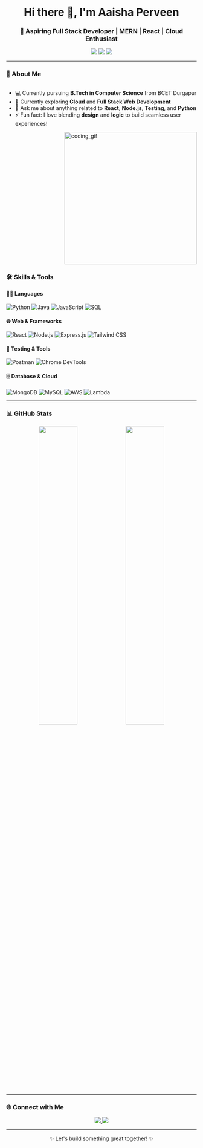 <h1 align="center">Hi there 👋, I'm Aaisha Perveen</h1>
<h3 align="center">🚀 Aspiring Full Stack Developer | MERN | React | Cloud Enthusiast</h3>

<p align="center">
  <a href="mailto:aaishaperveenkvs@gmail.com"><img src="https://img.shields.io/badge/Gmail-aaishaperveenkvs%40gmail.com-red?style=for-the-badge&logo=gmail&logoColor=white" /></a>
  <a href="https://www.linkedin.com/in/aaisha-perveen/"><img src="https://img.shields.io/badge/LinkedIn-Aaisha%20Perveen-blue?style=for-the-badge&logo=linkedin" /></a>
  <a href="https://github.com/aaisha26"><img src="https://img.shields.io/badge/GitHub-aaisha26-black?style=for-the-badge&logo=github" /></a>
</p>

---

### 🧠 About Me

<div align="left" style="display: flex; flex-wrap: wrap;">
  <div style="flex: 1; min-width: 300px;">

  - 💻 Currently pursuing **B.Tech in Computer Science** from BCET Durgapur  
  - 🌱 Currently exploring **Cloud** and **Full Stack Web Development**  
  - 💬 Ask me about anything related to **React**, **Node.js**, **Testing**, and **Python**  
  - ⚡ Fun fact: I love blending **design** and **logic** to build seamless user experiences!

  
  <img align="right" alt="coding_gif" width="350" src="https://cdn.dribbble.com/users/4055494/screenshots/15215756/media/d2b66c4ca0192aa26d103448b3d1518b.gif"></div>
</div>



### 🛠️ Skills & Tools

#### 👩‍💻 Languages  
![Python](https://img.shields.io/badge/-Python-3776AB?style=for-the-badge&logo=python&logoColor=white)
![Java](https://img.shields.io/badge/-Java-007396?style=for-the-badge&logo=java&logoColor=white)
![JavaScript](https://img.shields.io/badge/-JavaScript-F7DF1E?style=for-the-badge&logo=javascript&logoColor=black)
![SQL](https://img.shields.io/badge/-SQL-4479A1?style=for-the-badge&logo=mysql&logoColor=white)

#### 🌐 Web & Frameworks  
![React](https://img.shields.io/badge/-React-61DAFB?style=for-the-badge&logo=react&logoColor=black)
![Node.js](https://img.shields.io/badge/-Node.js-339933?style=for-the-badge&logo=nodedotjs&logoColor=white)
![Express.js](https://img.shields.io/badge/-Express.js-000000?style=for-the-badge&logo=express&logoColor=white)
![Tailwind CSS](https://img.shields.io/badge/-Tailwind%20CSS-38B2AC?style=for-the-badge&logo=tailwind-css&logoColor=white)

#### 🧪 Testing & Tools  
![Postman](https://img.shields.io/badge/-Postman-FF6C37?style=for-the-badge&logo=postman&logoColor=white)
![Chrome DevTools](https://img.shields.io/badge/-Chrome%20DevTools-4285F4?style=for-the-badge&logo=googlechrome&logoColor=white)

#### 🗄️ Database & Cloud  
![MongoDB](https://img.shields.io/badge/-MongoDB-47A248?style=for-the-badge&logo=mongodb&logoColor=white)
![MySQL](https://img.shields.io/badge/-MySQL-005C84?style=for-the-badge&logo=mysql&logoColor=white)
![AWS](https://img.shields.io/badge/-AWS-232F3E?style=for-the-badge&logo=amazon-aws&logoColor=white)
![Lambda](https://img.shields.io/badge/-AWS%20Lambda-F90?style=for-the-badge&logo=aws-lambda&logoColor=white)

---

### 📊 GitHub Stats

<p align="center">
  <img src="https://github-readme-stats.vercel.app/api?username=aaisha26&show_icons=true&theme=radical" width="45%"/>
  <img src="https://github-readme-streak-stats.herokuapp.com/?user=aaisha26&theme=radical" width="45%"/>
</p>

---

### 🌐 Connect with Me

<p align="center">
  <a href="https://www.linkedin.com/in/aaisha-perveen/">
    <img src="https://skillicons.dev/icons?i=linkedin" />
  </a>
  <a href="mailto:aaishaperveenkvs@gmail.com">
    <img src="https://skillicons.dev/icons?i=gmail" />
  </a>
</p>

---

<p align="center">✨ Let's build something great together! ✨</p>
